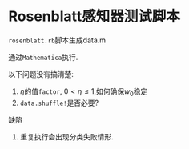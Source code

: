 # Rosenblatt感知器测试脚本


`rosenblatt.rb`脚本生成data.m

通过`Mathematica`执行. 

以下问题没有搞清楚:

1. $\eta$的值`factor`, $0 < \eta \le 1$,如何确保$w_0$稳定
2. `data.shuffle!`是否必要?


缺陷

1. 重复执行会出现分类失败情形.

